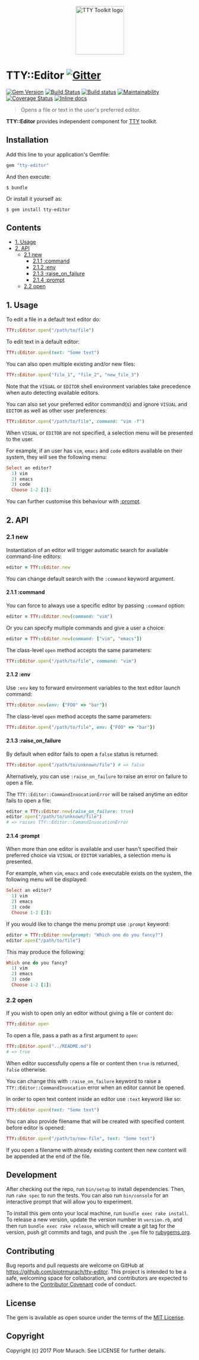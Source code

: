 <div align="center">
  <a href="https://ttytoolkit.org" target="_blank"><img width="130" src="https://github.com/piotrmurach/tty/raw/master/images/tty.png" alt="TTY Toolkit logo" /></a>
</div>

# TTY::Editor [![Gitter](https://badges.gitter.im/Join%20Chat.svg)][gitter]

[![Gem Version](https://badge.fury.io/rb/tty-editor.svg)][gem]
[![Build Status](https://secure.travis-ci.org/piotrmurach/tty-editor.svg?branch=master)][travis]
[![Build status](https://ci.appveyor.com/api/projects/status/yw4guy16meq5wkee?svg=true)][appveyor]
[![Maintainability](https://api.codeclimate.com/v1/badges/0afb9e75eef4ae4615c6/maintainability)][codeclimate]
[![Coverage Status](https://coveralls.io/repos/github/piotrmurach/tty-editor/badge.svg)][coverage]
[![Inline docs](http://inch-ci.org/github/piotrmurach/tty-editor.svg?branch=master)][inchpages]

[gitter]: https://gitter.im/piotrmurach/tty
[gem]: http://badge.fury.io/rb/tty-editor
[travis]: http://travis-ci.org/piotrmurach/tty-editor
[appveyor]: https://ci.appveyor.com/project/piotrmurach/tty-editor
[codeclimate]:https://codeclimate.com/github/piotrmurach/tty-editor/maintainability
[coverage]: https://coveralls.io/github/piotrmurach/tty-editor
[inchpages]: http://inch-ci.org/github/piotrmurach/tty-editor

> Opens a file or text in the user's preferred editor.

**TTY::Editor** provides independent component for [TTY](https://github.com/piotrmurach/tty) toolkit.

## Installation

Add this line to your application's Gemfile:

```ruby
gem "tty-editor"
```

And then execute:

    $ bundle

Or install it yourself as:

    $ gem install tty-editor

## Contents

* [1. Usage](#1-usage)
* [2. API](#2-api)
  * [2.1 new](#21-new)
    * [2.1.1 :command](#211-command)
    * [2.1.2 :env](#212-env)
    * [2.1.3 :raise_on_failure](#213-raise_on_failure)
    * [2.1.4 :prompt](#214-prompt)
  * [2.2 open](#22-open)

## 1. Usage

To edit a file in a default text editor do:

```ruby
TTY::Editor.open("/path/to/file")
```

To edit text in a default editor:

```ruby
TTY::Editor.open(text: "Some text")
```

You can also open multiple existing and/or new files:

```ruby
TTY::Editor.open("file_1", "file_2", "new_file_3")
```

Note that the `VISUAL` or `EDITOR` shell environment variables take precedence when auto detecting available editors.

You can also set your preferred editor command(s) and ignore `VISUAL` and `EDITOR` as well as other user preferences:

```ruby
TTY::Editor.open("/path/to/file", command: "vim -f")
```

When `VISUAL` or `EDITOR` are not specified, a selection menu will be presented to the user.

For example, if an user has `vim`, `emacs` and `code` editors available on their system, they will see the following menu:

```ruby
Select an editor?
  1) vim
  2) emacs
  3) code
  Choose 1-2 [1]:
```

You can further customise this behaviour with [:prompt](#214-prompt).

## 2. API

### 2.1 new

Instantiation of an editor will trigger automatic search for available command-line editors:

```ruby
editor = TTY::Editor.new
```

You can change default search with the `:command` keyword argument.

#### 2.1.1 :command

You can force to always use a specific editor by passing `:command` option:

```ruby
editor = TTY::Editor.new(command: "vim")
```

Or you can specify multiple commands and give a user a choice:

```ruby
editor = TTY::Editor.new(command: ["vim", "emacs"])
```

The class-level `open` method accepts the same parameters:

```ruby
TTY::Editor.open("/path/to/file", command: "vim")
```

#### 2.1.2 :env

Use `:env` key to forward environment variables to the text editor launch command:

```ruby
TTY::Editor.new(env: {"FOO" => "bar"})
```

The class-level `open` method accepts the same parameters:

```ruby
TTY::Editor.open("/path/to/file", env: {"FOO" => "bar"})
```

#### 2.1.3 :raise_on_failure

By default when editor fails to open a `false` status is returned:

```ruby
TTY::Editor.open("/path/to/unknown/file") # => false
```

Alternatively, you can use `:raise_on_failure` to raise an error on failure to open a file.

The `TTY::Editor::CommandInvocationError` will be raised anytime an editor fails to open a file:

```ruby
editor = TTY::Editor.new(raise_on_failure: true)
editor.open("/path/to/unknown/file")
# => raises TTY::Editor::ComandInvocationError
```

#### 2.1.4 :prompt

When more than one editor is available and user hasn't specified their preferred choice via `VISUAL` or `EDITOR` variables, a selection menu is presented.

For example, when `vim`, `emacs` and `code` executable exists on the system, the following menu will be displayed:

```ruby
Select an editor?
  1) vim
  2) emacs
  3) code
  Choose 1-2 [1]:
```

If you would like to change the menu prompt use `:prompt` keyword:

```ruby
editor = TTY::Editor.new(prompt: "Which one do you fancy?")
editor.open("/path/to/file")
```

This may produce the following:

```ruby
Which one do you fancy?
  1) vim
  2) emacs
  3) code
  Choose 1-2 [1]:
```

### 2.2 open

If you wish to open only an editor without giving a file or content do:

```ruby
TTY::Editor.open
```

To open a file, pass a path as a first argument to `open`:

```ruby
TTY::Editor.open("../README.md")
# => true
```

When editor successfully opens a file or content then `true` is returned, `false` otherwise.

You can change this with `:raise_on_failure` keyword to raise a `TTY::Editor::CommandInvocation` error when an editor cannot be opened.

In order to open text content inside an editor use `:text` keyword like so:

```ruby
TTY::Editor.open(text: "Some text")
```

You can also provide filename that will be created with specified content before editor is opened:

```ruby
TTY::Editor.open("/path/to/new-file", text: "Some text")
```

If you open a filename with already existing content then new content will be appended at the end of the file.

## Development

After checking out the repo, run `bin/setup` to install dependencies. Then, run `rake spec` to run the tests. You can also run `bin/console` for an interactive prompt that will allow you to experiment.

To install this gem onto your local machine, run `bundle exec rake install`. To release a new version, update the version number in `version.rb`, and then run `bundle exec rake release`, which will create a git tag for the version, push git commits and tags, and push the `.gem` file to [rubygems.org](https://rubygems.org).

## Contributing

Bug reports and pull requests are welcome on GitHub at https://github.com/piotrmurach/tty-editor. This project is intended to be a safe, welcoming space for collaboration, and contributors are expected to adhere to the [Contributor Covenant](http://contributor-covenant.org) code of conduct.

## License

The gem is available as open source under the terms of the [MIT License](http://opensource.org/licenses/MIT).

## Copyright

Copyright (c) 2017 Piotr Murach. See LICENSE for further details.
